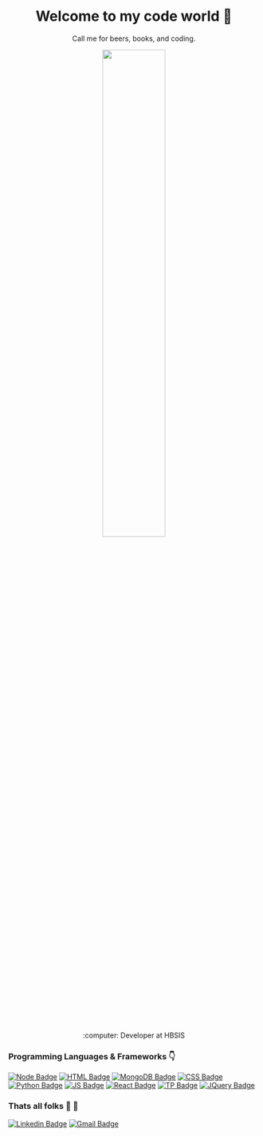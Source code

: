 ### <h1 align="center">Welcome to my code world :rainbow:</h1>
<p align="center">Call me for beers, books, and coding.</p>

<p align="center"><img width=50% src="https://media.giphy.com/media/JIX9t2j0ZTN9S/giphy.gif"></p>
<p align="center">:computer: Developer at HBSIS <p>

### <span><strong>Programming Languages & Frameworks :point_down:</strong></span>
<div>
  
[![Node Badge](https://img.shields.io/badge/-NodeJS-black?style=flat-square&logo=node.js&logoColor=green&link=/)](https://)
[![HTML Badge](https://img.shields.io/badge/-HTML5-red?style=flat-square&logo=cbl&logoColor=white&link=/)](https://)
[![MongoDB Badge](https://img.shields.io/badge/-MongoDB-black?style=flat-square&logo=mongodb&link=/)](https://)
[![CSS Badge](https://img.shields.io/badge/-CSS3-blue?style=flat-square&logo=css3&logoColor=white&link=/)](https://)
[![Python Badge](https://img.shields.io/badge/-Python-black?style=flat-square&logo=python&link=/)](https://)
[![JS Badge](https://img.shields.io/badge/-JavaScript-yellow?style=flat-square&logo=javascript&logoColor=white&link=/)](https://)
[![React Badge](https://img.shields.io/badge/-React-black?style=flat-square&logo=React&logoColor=blue&link=/)](https://)
[![TP Badge](https://img.shields.io/badge/-TypeScript-blue?style=flat-square&logo=typescript&logoColor=white&link=/)](https://)
[![JQuery Badge](https://img.shields.io/badge/-JQuery-black?style=flat-square&logo=jquery&logoColor=blue&link=/)](https://)


</div>

### <span>Thats all folks :running: :wave:</span>	

<div>
  
[![Linkedin Badge](https://img.shields.io/badge/-LinkedIn-blue?style=flat-square&logo=LinkedIn&logoColor=white&link=https://www.linkedin.com/in/gabriely-silva-6438b5185/)](https://www.linkedin.com/in/gabriely-silva-6438b5185/)
[![Gmail Badge](https://img.shields.io/badge/-Gmail-red?style=flat-square&logo=Gmail&logoColor=white&link=mailto:gabysilva692@gmail.com/)](mailto:gabysilva692@gmail.com)

</div>
<!--


**GabrielyVSilva/GabrielyVSilva** is a ✨ _special_ ✨ repository because its `README.md` (this file) appears on your GitHub profile.

Here are some ideas to get you started:

- 🔭 I’m currently working on ...
- 🌱 I’m currently learning ...
- 👯 I’m looking to collaborate on ...
- 🤔 I’m looking for help with ...
- 💬 Ask me about ...
- 📫 How to reach me: ...
- 😄 Pronouns: ...
- ⚡ Fun fact: ...
-->

